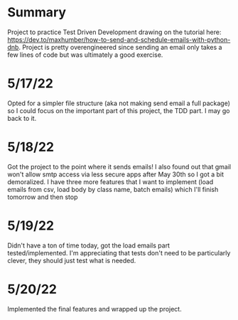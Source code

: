 # Summary 
Project to practice Test Driven Development drawing on the tutorial here: https://dev.to/maxhumber/how-to-send-and-schedule-emails-with-python-dnb. Project is pretty overengineered since sending an email only takes a few lines of code but was ultimately a good exercise. 


# 5/17/22
Opted for a simpler file structure (aka not making send email a full package) so I could focus on the important part of this project, the TDD part. I may go back to it. 
# 5/18/22
Got the project to the point where it sends emails! I also found out that gmail won't allow smtp access via less secure apps after May 30th so I got a bit demoralized. I have three more features that I want to implement (load emails from csv, load body by class name, batch emails) which I'll finish tomorrow and then stop

# 5/19/22 
Didn't have a ton of time today, got the load emails part tested/implemented. I'm appreciating that tests don't need to be particularly clever, they should just test what is needed. 

# 5/20/22 
Implemented the final features and wrapped up the project. 
